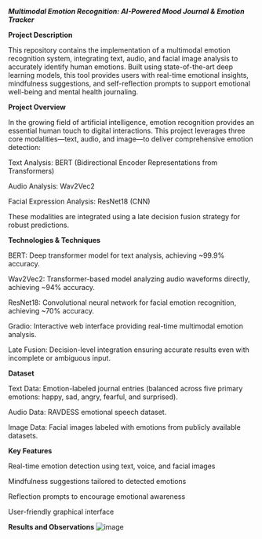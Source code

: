 ***Multimodal Emotion Recognition: AI-Powered Mood Journal & Emotion Tracker***

**Project Description**

This repository contains the implementation of a multimodal emotion recognition system, integrating text, audio, and facial image analysis to accurately identify human emotions. Built using state-of-the-art deep learning models, this tool provides users with real-time emotional insights, mindfulness suggestions, and self-reflection prompts to support emotional well-being and mental health journaling.

**Project Overview**

In the growing field of artificial intelligence, emotion recognition provides an essential human touch to digital interactions. This project leverages three core modalities—text, audio, and image—to deliver comprehensive emotion detection:

Text Analysis: BERT (Bidirectional Encoder Representations from Transformers)

Audio Analysis: Wav2Vec2

Facial Expression Analysis: ResNet18 (CNN)

These modalities are integrated using a late decision fusion strategy for robust predictions.

**Technologies & Techniques**

BERT: Deep transformer model for text analysis, achieving ~99.9% accuracy.

Wav2Vec2: Transformer-based model analyzing audio waveforms directly, achieving ~94% accuracy.

ResNet18: Convolutional neural network for facial emotion recognition, achieving ~70% accuracy.

Gradio: Interactive web interface providing real-time multimodal emotion analysis.

Late Fusion: Decision-level integration ensuring accurate results even with incomplete or ambiguous input.

**Dataset**

Text Data: Emotion-labeled journal entries (balanced across five primary emotions: happy, sad, angry, fearful, and surprised).

Audio Data: RAVDESS emotional speech dataset.

Image Data: Facial images labeled with emotions from publicly available datasets.

**Key Features**

Real-time emotion detection using text, voice, and facial images

Mindfulness suggestions tailored to detected emotions

Reflection prompts to encourage emotional awareness

User-friendly graphical interface

**Results and Observations**
![image](https://github.com/user-attachments/assets/34d1f562-7db5-4708-a77d-fa6253ec68ef)




